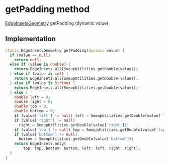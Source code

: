 


# getPadding method








[EdgeInsetsGeometry](https://api.flutter.dev/flutter/painting/EdgeInsetsGeometry-class.html) getPadding
(dynamic value)








## Implementation

```dart
static EdgeInsetsGeometry getPadding(dynamic value) {
  if (value == null)
    return null;
  else if (value is double) {
    return EdgeInsets.all(SmeupUtilities.getDouble(value));
  } else if (value is int) {
    return EdgeInsets.all(SmeupUtilities.getDouble(value));
  } else if (value is String) {
    return EdgeInsets.all(SmeupUtilities.getDouble(value));
  } else {
    double left = 0;
    double right = 0;
    double top = 0;
    double bottom = 0;
    if (value['left'] != null) left = SmeupUtilities.getDouble(value['left']);
    if (value['right'] != null)
      right = SmeupUtilities.getDouble(value['right']);
    if (value['top'] != null) top = SmeupUtilities.getDouble(value['top']);
    if (value['bottom'] != null)
      bottom = SmeupUtilities.getDouble(value['bottom']);
    return EdgeInsets.only(
        top: top, bottom: bottom, left: left, right: right);
  }
}
```







